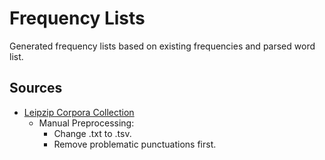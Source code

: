 # Frequency Lists

Generated frequency lists based on existing frequencies and parsed word list.

## Sources

- [Leipzip Corpora Collection](https://wortschatz.uni-leipzig.de/en/download/)
  - Manual Preprocessing:
    - Change .txt to .tsv.
    - Remove problematic punctuations first.
